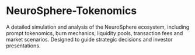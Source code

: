 # NeuroSphere-Tokenomics
A detailed simulation and analysis of the NeuroSphere ecosystem, including prompt tokenomics, burn mechanics, liquidity pools, transaction fees and market scenarios. Designed to guide strategic decisions and investor presentations.
